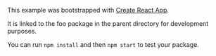 This example was bootstrapped with [Create React App](https://github.com/facebook/create-react-app).

It is linked to the foo package in the parent directory for development purposes.

You can run `npm install` and then `npm start` to test your package.
